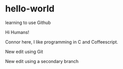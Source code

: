 # hello-world
learning to use Github

Hi Humans!

Connor here, I like programming in C and Coffeescript.

New edit using Git

New edit using a secondary branch
